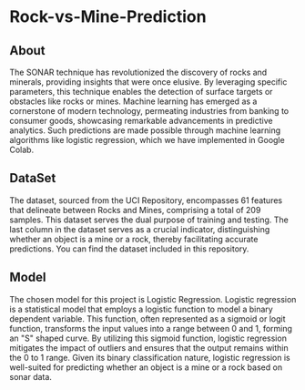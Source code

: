 # Rock-vs-Mine-Prediction
## About
The SONAR technique has revolutionized the discovery of rocks and minerals, providing insights that were once elusive. By leveraging specific parameters, this technique enables the detection of surface targets or obstacles like rocks or mines. Machine learning has emerged as a cornerstone of modern technology, permeating industries from banking to consumer goods, showcasing remarkable advancements in predictive analytics. Such predictions are made possible through machine learning algorithms like logistic regression, which we have implemented in Google Colab.

## DataSet
The dataset, sourced from the UCI Repository, encompasses 61 features that delineate between Rocks and Mines, comprising a total of 209 samples. This dataset serves the dual purpose of training and testing. The last column in the dataset serves as a crucial indicator, distinguishing whether an object is a mine or a rock, thereby facilitating accurate predictions. You can find the dataset included in this repository.

## Model
The chosen model for this project is Logistic Regression. Logistic regression is a statistical model that employs a logistic function to model a binary dependent variable. This function, often represented as a sigmoid or logit function, transforms the input values into a range between 0 and 1, forming an "S" shaped curve. By utilizing this sigmoid function, logistic regression mitigates the impact of outliers and ensures that the output remains within the 0 to 1 range. Given its binary classification nature, logistic regression is well-suited for predicting whether an object is a mine or a rock based on sonar data.
